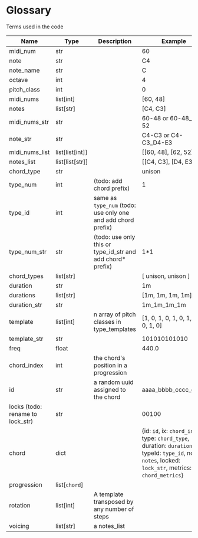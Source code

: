# Glossary

Terms used in the code

| Name                             | Type            | Description                                                  | Example                                                                                                                                                                |
| -------------------------------- | --------------- | ------------------------------------------------------------ |------------------------------------------------------------------------------------------------------------------------------------------------------------------------|
| midi_num                         | str             |                                                              | 60                                                                                                                                                                     |
| note                             | str             |                                                              | C4                                                                                                                                                                     |
| note_name                        | str             |                                                              | C                                                                                                                                                                      |
| octave                           | int             |                                                              | 4                                                                                                                                                                      |
| pitch_class                      | int             |                                                              | 0                                                                                                                                                                      |
| midi_nums                        | list[int]       |                                                              | [60, 48]                                                                                                                                                               |
| notes                            | list[str]       |                                                              | [C4, C3]                                                                                                                                                               |
| midi_nums_str                    | str             |                                                              | 60-48 or 60-48_62-52                                                                                                                                                   |
| note_str                         | str             |                                                              | C4-C3 or C4-C3_D4-E3                                                                                                                                                   |
| midi_nums_list                   | list[list[int]] |                                                              | [[60, 48], [62, 52]]                                                                                                                                                   |
| notes_list                       | list[list[str]] |                                                              | [[C4, C3], [D4, E3]]                                                                                                                                                   |
| chord_type                       | str             |                                                              | unison                                                                                                                                                                 |
| type_num                         | int             | (todo: add chord prefix)                                     | 1                                                                                                                                                                      |
| type_id                          | int             | same as `type_num` (todo: use only one and add chord prefix) |                                                                                                                                                                        |
| type_num_str                     | str             | (todo: use only this or type_id_str and add chord\* prefix)  | 1\*1                                                                                                                                                                   |
| chord_types                      | list[str]       |                                                              | [ unison, unison ]                                                                                                                                                     |
| duration                         | str             |                                                              | 1m                                                                                                                                                                     |
| durations                        | list[str]       |                                                              | [1m, 1m, 1m, 1m]                                                                                                                                                       |
| duration_str                     | str             |                                                              | 1m_1m_1m_1m                                                                                                                                                            |
| template                         | list[int]       | n array of pitch classes in type_templates                   | [1, 0, 1, 0, 1, 0, 1, 0, 1, 0, 1, 0]                                                                                                                                   |
| template_str                     | str             |                                                              | 101010101010                                                                                                                                                           |
| freq                             | float           |                                                              | 440.0                                                                                                                                                                  |
| chord_index                      | int             | the chord's position in a progression                        |                                                                                                                                                                        |
| id                               | str             | a random uuid assigned to the chord                          | aaaa_bbbb_cccc_dddd                                                                                                                                                    |
| locks (todo: rename to lock_str) | str             |                                                              | 00100                                                                                                                                                                  |
| chord                            | dict            |                                                              | {id: `id`, ix: `chord_index`, type: `chord_type`, duration: `duration`, typeId: `type_id`, notes: `notes`, locked: `lock_str`, metrics: `chord_metrics`}               |
| progression                      | list[`chord`]   |                                                              |                                                                                                                                                                        |
| rotation                         | list[int]       | A template transposed by any number of steps                 |                                                                                                                                                                        |
| voicing                          | list[str]       | a notes_list                                                 |                                                                                                                                                                        |

